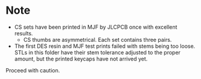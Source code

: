 Note
======

* CS sets have been printed in MJF by JLCPCB once with excellent results.
    - CS thumbs are asymmetrical. Each set contains three pairs.
* The first DES resin and MJF test prints failed with stems being too loose. STLs in this
folder have their stem tolerance adjusted to the proper amount, but the printed keycaps
have not arrived yet.

Proceed with caution.

